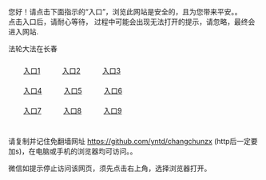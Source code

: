 您好！请点击下面指示的“入口”，浏览此网站是安全的，且为您带来平安。。 <br/>
点击入口后，请耐心等待， 过程中可能会出现无法打开的提示，请忽略，最终会进入网站. </br>

法轮大法在长春<br/>
<div style="padding:10px"><a style="margin:20px" target="_blank" href="https://djie14lftlskv.cloudfront.net/2Qpsp?wxneyssk" id="ccLink1" rel="nofollow">入口1</a> <a target="_blank" style="margin:20px" href="https://d2pfvp1lzi3pnv.cloudfront.net/2Qpsp?loqifno" id="ccLink2" rel="nofollow">入口2</a> <a style="margin:20px" target="_blank" href="https://d3re3hm60yy31d.cloudfront.net/2Qpsp?ykwglfqe" id="ccLink3" rel="nofollow">入口3</a></div>

<div style="padding:10px" ><a style="margin:20px" target="_blank" href="https://djie14lftlskv.cloudfront.net/2Qpsp?wxneyssk" id="ccLink4" rel="nofollow">入口4</a> <a style="margin:20px" href="https://d2pfvp1lzi3pnv.cloudfront.net/2Qpsp?loqifno" target="_blank" id="ccLink5" rel="nofollow">入口5</a> <a style="margin:20px" href="https://d3re3hm60yy31d.cloudfront.net/2Qpsp?ykwglfqe" target="_blank" id="ccLink6" rel="nofollow">入口6</a></div>

<div style="padding:10px"><a style="margin:20px" target="_blank" href="https://djie14lftlskv.cloudfront.net/2Qpsp?wxneyssk" id="ccLink7" rel="nofollow">入口7</a> <a style="margin:20px" href="https://d2pfvp1lzi3pnv.cloudfront.net/2Qpsp?loqifno" target="_blank" id="ccLink8" rel="nofollow">入口8</a> <a style="margin:20px" target="_blank" href="https://d3re3hm60yy31d.cloudfront.net/2Qpsp?ykwglfqe" id="ccLink9" rel="nofollow">入口9</a></div>

<br/>



请复制并记住免翻墙网址 https://github.com/yntd/changchunzx (http后一定要加s)，在电脑或手机的浏览器均可访问。。<br/>

微信如提示停止访问该网页，须先点击右上角，选择浏览器打开。
